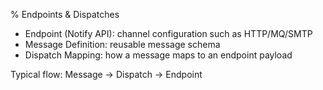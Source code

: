 % Endpoints & Dispatches

- Endpoint (Notify API): channel configuration such as HTTP/MQ/SMTP
- Message Definition: reusable message schema
- Dispatch Mapping: how a message maps to an endpoint payload

Typical flow: Message → Dispatch → Endpoint
